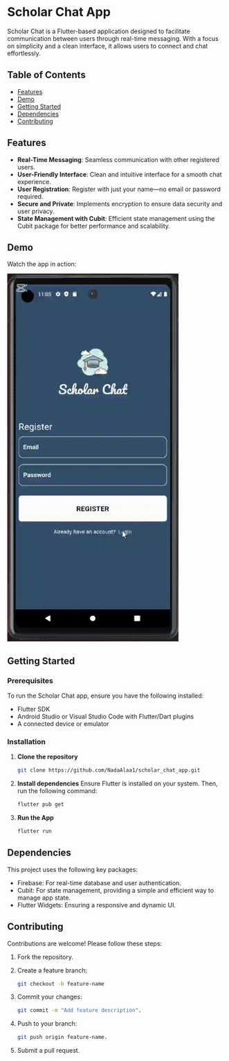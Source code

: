 # Scholar Chat App 

Scholar Chat is a Flutter-based application designed to facilitate communication between users through real-time messaging. With a focus on simplicity and a clean interface, it allows users to connect and chat effortlessly.

## Table of Contents

- [Features](#features)
- [Demo](#demo)
- [Getting Started](#getting-started)
- [Dependencies](#dependencies)
- [Contributing](#contributing)

## Features

- **Real-Time Messaging**: Seamless communication with other registered users.
- **User-Friendly Interface**: Clean and intuitive interface for a smooth chat experience.
- **User Registration**: Register with just your name—no email or password required.
- **Secure and Private**: Implements encryption to ensure data security and user privacy.
- **State Management with Cubit**: Efficient state management using the Cubit package for better performance and scalability.

## Demo

Watch the app in action:

![Scholar Chat App Demo](assets/demo.gif)

## Getting Started

### Prerequisites
To run the Scholar Chat app, ensure you have the following installed:

- Flutter SDK
- Android Studio or Visual Studio Code with Flutter/Dart plugins
- A connected device or emulator

### Installation

1. **Clone the repository**
   ```bash
   git clone https://github.com/NadaAlaa1/scholar_chat_app.git

2. **Install dependencies** Ensure Flutter is installed on your system. Then, run the following command:
   ```bash
   flutter pub get

3. **Run the App**
   ```bash
   flutter run

## Dependencies

This project uses the following key packages:

- Firebase: For real-time database and user authentication.
- Cubit: For state management, providing a simple and efficient way to manage app state.
- Flutter Widgets: Ensuring a responsive and dynamic UI.

## Contributing

Contributions are welcome! Please follow these steps:

1. Fork the repository.
   
2. Create a feature branch:
   ```bash
   git checkout -b feature-name
   
3. Commit your changes:
   ```bash
   git commit -m "Add feature description".
   
4. Push to your branch:
   ```bash
   git push origin feature-name.
   
5. Submit a pull request.
